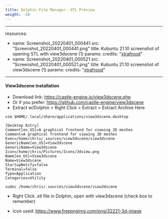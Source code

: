 ```yaml
---
title: Dolphin File Manager: STL Preview
weight: -20
---
```


---
resources:
  - name: Screenshot_20220401_000441
    src: "Screenshot_20220401_000441.png"
    title: Kubuntu 21.10 screenshot of opening STL with view3dscene (1)
    params:
      credits: "[xtrafrood](https://xtrafrood.github.io)"
  - name: Screenshot_20220401_000521
    src: "Screenshot_20220401_000521.png"
    title: Kubuntu 21.10 screenshot of view3dscene (1)
    params:
      credits: "[xtrafrood](https://xtrafrood.github.io)"
---

#### View3dscene installation

- Download link: https://castle-engine.io/view3dscene.php
- Or if you prefer: https://github.com/castle-engine/view3dscene
- Extract w/Dolphin > Right Click > Extract > Extract Archive Here
```
vim $HOME/.local/share/applications/view3dscene.desktop

```
```
[Desktop Entry]
Comment[en_US]=A graphical frontend for viewing 3D meshes
Comment=A graphical frontend for viewing 3D meshes
Exec=/home/chris/.sources/view3dscene/view3dscene
GenericName[en_US]=View3dscene
GenericName=View3dscene
Icon=/home/chris/Pictures/Icons/3dview.png
Name[en_US]=View3dscene
Name=View3dscene
StartupNotify=false
Terminal=false
Type=Application
Categories=Utility
```

```
sudoc /home/chris/.sources/view3dscene/view3dscene
```

- Right Click .stl file in Dolphin, open with view3dscene (check box to remember)

- Icon used: https://www.freepngimg.com/png/32221-3d-image
